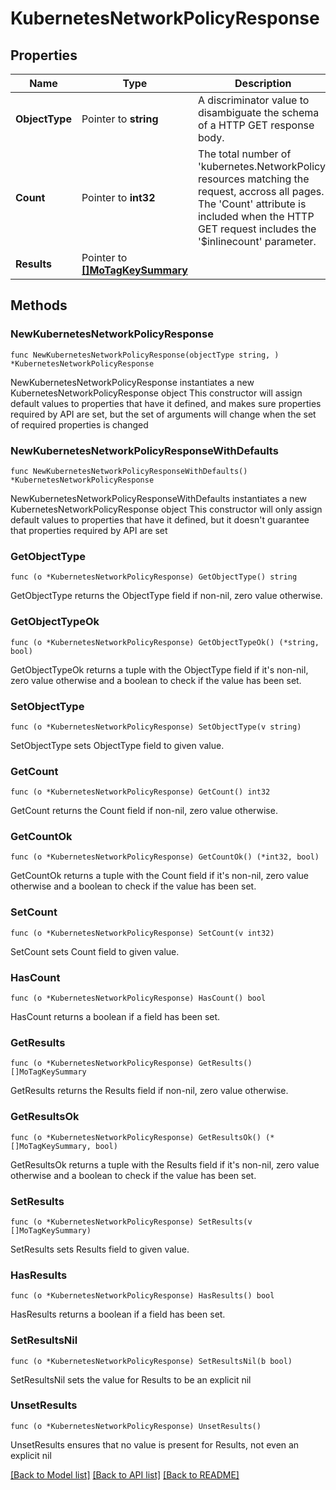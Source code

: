 # KubernetesNetworkPolicyResponse

## Properties

Name | Type | Description | Notes
------------ | ------------- | ------------- | -------------
**ObjectType** | Pointer to **string** | A discriminator value to disambiguate the schema of a HTTP GET response body. | 
**Count** | Pointer to **int32** | The total number of &#39;kubernetes.NetworkPolicy&#39; resources matching the request, accross all pages. The &#39;Count&#39; attribute is included when the HTTP GET request includes the &#39;$inlinecount&#39; parameter. | [optional] 
**Results** | Pointer to [**[]MoTagKeySummary**](MoTagKeySummary.md) |  | [optional] 

## Methods

### NewKubernetesNetworkPolicyResponse

`func NewKubernetesNetworkPolicyResponse(objectType string, ) *KubernetesNetworkPolicyResponse`

NewKubernetesNetworkPolicyResponse instantiates a new KubernetesNetworkPolicyResponse object
This constructor will assign default values to properties that have it defined,
and makes sure properties required by API are set, but the set of arguments
will change when the set of required properties is changed

### NewKubernetesNetworkPolicyResponseWithDefaults

`func NewKubernetesNetworkPolicyResponseWithDefaults() *KubernetesNetworkPolicyResponse`

NewKubernetesNetworkPolicyResponseWithDefaults instantiates a new KubernetesNetworkPolicyResponse object
This constructor will only assign default values to properties that have it defined,
but it doesn't guarantee that properties required by API are set

### GetObjectType

`func (o *KubernetesNetworkPolicyResponse) GetObjectType() string`

GetObjectType returns the ObjectType field if non-nil, zero value otherwise.

### GetObjectTypeOk

`func (o *KubernetesNetworkPolicyResponse) GetObjectTypeOk() (*string, bool)`

GetObjectTypeOk returns a tuple with the ObjectType field if it's non-nil, zero value otherwise
and a boolean to check if the value has been set.

### SetObjectType

`func (o *KubernetesNetworkPolicyResponse) SetObjectType(v string)`

SetObjectType sets ObjectType field to given value.


### GetCount

`func (o *KubernetesNetworkPolicyResponse) GetCount() int32`

GetCount returns the Count field if non-nil, zero value otherwise.

### GetCountOk

`func (o *KubernetesNetworkPolicyResponse) GetCountOk() (*int32, bool)`

GetCountOk returns a tuple with the Count field if it's non-nil, zero value otherwise
and a boolean to check if the value has been set.

### SetCount

`func (o *KubernetesNetworkPolicyResponse) SetCount(v int32)`

SetCount sets Count field to given value.

### HasCount

`func (o *KubernetesNetworkPolicyResponse) HasCount() bool`

HasCount returns a boolean if a field has been set.

### GetResults

`func (o *KubernetesNetworkPolicyResponse) GetResults() []MoTagKeySummary`

GetResults returns the Results field if non-nil, zero value otherwise.

### GetResultsOk

`func (o *KubernetesNetworkPolicyResponse) GetResultsOk() (*[]MoTagKeySummary, bool)`

GetResultsOk returns a tuple with the Results field if it's non-nil, zero value otherwise
and a boolean to check if the value has been set.

### SetResults

`func (o *KubernetesNetworkPolicyResponse) SetResults(v []MoTagKeySummary)`

SetResults sets Results field to given value.

### HasResults

`func (o *KubernetesNetworkPolicyResponse) HasResults() bool`

HasResults returns a boolean if a field has been set.

### SetResultsNil

`func (o *KubernetesNetworkPolicyResponse) SetResultsNil(b bool)`

 SetResultsNil sets the value for Results to be an explicit nil

### UnsetResults
`func (o *KubernetesNetworkPolicyResponse) UnsetResults()`

UnsetResults ensures that no value is present for Results, not even an explicit nil

[[Back to Model list]](../README.md#documentation-for-models) [[Back to API list]](../README.md#documentation-for-api-endpoints) [[Back to README]](../README.md)


